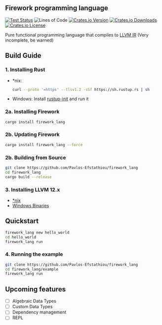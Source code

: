 ## Firework programming language

[![Test Status](https://github.com/Pavlos-Efstathiou/firework_lang/workflows/Rust/badge.svg?event=push)](https://github.com/Pavlos-Efstathiou/firework_lang/actions)
![Lines of Code](https://tokei.rs/b1/github/Pavlos-Efstathiou/firework_lang)
[![Crates.io Version](https://img.shields.io/crates/v/firework_lang)](https://crates.io/crates/firework_lang)
[![Crates.io Downloads](https://img.shields.io/crates/d/firework_lang)](https://crates.io/crates/firework_lang)
[![Crates.io License](https://img.shields.io/crates/l/firework_lang)](https://crates.io/crates/firework_lang)

Pure functional programming language that compiles to [LLVM IR](https://llvm.org/docs/LangRef.html) (Very incomplete, be warned)

## Build Guide

### 1. Installing Rust

- *nix:
	```sh
	curl --proto '=https' --tlsv1.2 -sSf https://sh.rustup.rs | sh
	```
	
- Windows:
	Install [rustup-init](https://static.rust-lang.org/rustup/dist/i686-pc-windows-gnu/rustup-init.exe) and run it
  
### 2a. Installing Firework
```sh
cargo install firework_lang
```
### 2b. Updating Firework
```sh
cargo install firework_lang --force
```

### 2b. Building from Source
```sh
git clone https://github.com/Pavlos-Efstathiou/firework_lang
cd firework_lang
cargo build --release
```


### 3. Installing LLVM 12.x

- [*nix](https://llvm.org/docs/CMake.html)
- [Windows Binaries](https://github.com/PLC-lang/llvm-package-windows/releases/tag/v12.0.1)

## Quickstart

```sh
firework_lang new hello_world
cd hello_world
firework_lang run
```

### 4. Running the example

```sh
git clone https://github.com/Pavlos-Efstathiou/firework_lang
cd firework_lang/example
firework_lang run
```

## Upcoming features

- [ ] Algebraic Data Types
- [ ] Custom Data Types
- [ ] Dependency management
- [ ] REPL